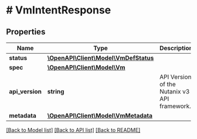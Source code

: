 # # VmIntentResponse

## Properties

Name | Type | Description | Notes
------------ | ------------- | ------------- | -------------
**status** | [**\OpenAPI\Client\Model\VmDefStatus**](VmDefStatus.md) |  | [optional]
**spec** | [**\OpenAPI\Client\Model\Vm**](Vm.md) |  | [optional]
**api_version** | **string** | API Version of the Nutanix v3 API framework. | [default to '3.1.0']
**metadata** | [**\OpenAPI\Client\Model\VmMetadata**](VmMetadata.md) |  |

[[Back to Model list]](../../README.md#models) [[Back to API list]](../../README.md#endpoints) [[Back to README]](../../README.md)
